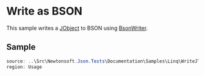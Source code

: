 ﻿# Write as BSON

This sample writes a [JObject](/API/newtonsoft/json/linq/jobject/) to BSON using [BsonWriter](/API/newtonsoft/json/bson/bsonwriter/).

## Sample

```csharp Usage
source: ..\Src\Newtonsoft.Json.Tests\Documentation\Samples\Linq\WriteJTokenToBson.cs
region: Usage
```
